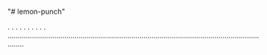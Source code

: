 "# lemon-punch"

.
.
.
.
.
.
.
.
.
.
....................................................................................................................................
